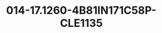 ---
title: 014-17.1260-4B81IN171C58P-CLE1135
image: 014-17.1260-4B81IN171C58P-CLE1135.png
brand: classic-collection
layout: vestito
---